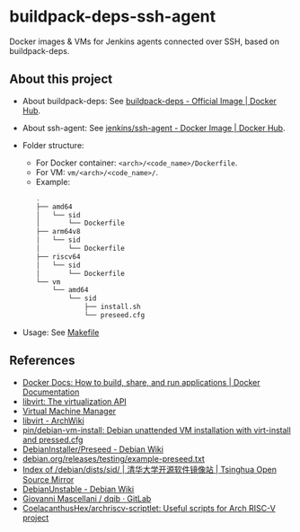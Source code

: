 # buildpack-deps-ssh-agent

Docker images & VMs for Jenkins agents connected over SSH, based on buildpack-deps.

## About this project

- About buildpack-deps:
  See [buildpack-deps - Official Image | Docker Hub](https://hub.docker.com/_/buildpack-deps).

- About ssh-agent:
  See [jenkins/ssh-agent - Docker Image | Docker Hub](https://hub.docker.com/r/jenkins/ssh-agent).

- Folder structure:
  - For Docker container: `<arch>/<code_name>/Dockerfile`.
  - For VM: `vm/<arch>/<code_name>/`.
  - Example:
    ```bash
    .
    ├── amd64
    │   └── sid
    │       └── Dockerfile
    ├── arm64v8
    │   └── sid
    │       └── Dockerfile
    ├── riscv64
    │   └── sid
    │       └── Dockerfile
    └── vm
        └── amd64
            └── sid
                ├── install.sh
                └── preseed.cfg
    ```

- Usage: See [Makefile](Makefile)

## References

- [Docker Docs: How to build, share, and run applications | Docker Documentation](https://docs.docker.com/)
- [libvirt: The virtualization API](https://libvirt.org/)
- [Virtual Machine Manager](https://virt-manager.org/index.html)
- [libvirt - ArchWiki](https://wiki.archlinux.org/title/Libvirt)
- [pin/debian-vm-install: Debian unattended VM installation with virt-install and pressed.cfg](https://github.com/pin/debian-vm-install)
- [DebianInstaller/Preseed - Debian Wiki](https://wiki.debian.org/DebianInstaller/Preseed)
- [debian.org/releases/testing/example-preseed.txt](https://www.debian.org/releases/testing/example-preseed.txt)
- [Index of /debian/dists/sid/ | 清华大学开源软件镜像站 | Tsinghua Open Source Mirror](https://mirrors.tuna.tsinghua.edu.cn/debian/dists/sid/)
- [DebianUnstable - Debian Wiki](https://wiki.debian.org/DebianUnstable#Installation)
- [Giovanni Mascellani / dqib · GitLab](https://gitlab.com/giomasce/dqib)
- [CoelacanthusHex/archriscv-scriptlet: Useful scripts for Arch RISC-V project](https://github.com/CoelacanthusHex/archriscv-scriptlet)
